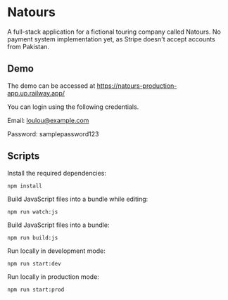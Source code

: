 # Natours

A full-stack application for a fictional touring company called Natours. No payment system implementation yet, as Stripe doesn't accept accounts from Pakistan.

## Demo

The demo can be accessed at https://natours-production-app.up.railway.app/

You can login using the following credentials.

Email: loulou@example.com

Password: samplepassword123

## Scripts

Install the required dependencies:

```
npm install
```

Build JavaScript files into a bundle while editing:

```
npm run watch:js
```

Build JavaScript files into a bundle:

```
npm run build:js
```

Run locally in development mode:

```
npm run start:dev
```

Run locally in production mode:

```
npm run start:prod
```
